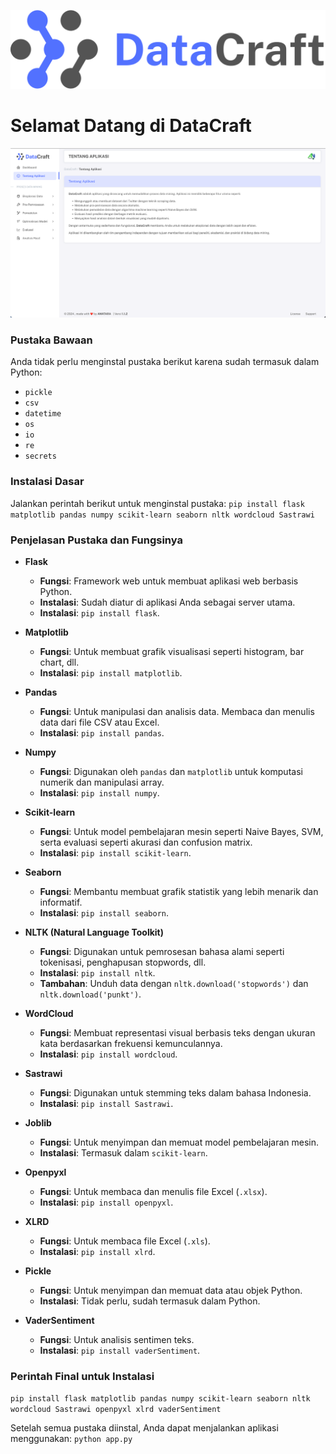 ![alt text](https://github.com/ahmadngiliyun00/datacraft/blob/main/static/img/Logo-DataCraft-Horizontal.png?raw=true)


# **Selamat Datang di DataCraft**

![alt text](https://github.com/ahmadngiliyun00/datacraft/blob/main/static/img/Tentang-Aplikasi.png?raw=true)

### **Pustaka Bawaan**

Anda tidak perlu menginstal pustaka berikut karena sudah termasuk dalam Python:

-   `pickle`
-   `csv`
-   `datetime`
-   `os`
-   `io`
-   `re`
-   `secrets`

### **Instalasi Dasar**

Jalankan perintah berikut untuk menginstal pustaka:
`pip install flask matplotlib pandas numpy scikit-learn seaborn nltk wordcloud Sastrawi`

### **Penjelasan Pustaka dan Fungsinya**

-  **Flask**
    
    -   **Fungsi**: Framework web untuk membuat aplikasi web berbasis Python.
    -   **Instalasi**: Sudah diatur di aplikasi Anda sebagai server utama.
    -   **Instalasi**: `pip install flask`.
-  **Matplotlib**
    
    -   **Fungsi**: Untuk membuat grafik visualisasi seperti histogram, bar chart, dll.
    -   **Instalasi**: `pip install matplotlib`.
-  **Pandas**
    
    -   **Fungsi**: Untuk manipulasi dan analisis data. Membaca dan menulis data dari file CSV atau Excel.
    -   **Instalasi**: `pip install pandas`.
-  **Numpy**
    
    -   **Fungsi**: Digunakan oleh `pandas` dan `matplotlib` untuk komputasi numerik dan manipulasi array.
    -   **Instalasi**: `pip install numpy`.
-  **Scikit-learn**
    
    -   **Fungsi**: Untuk model pembelajaran mesin seperti Naive Bayes, SVM, serta evaluasi seperti akurasi dan confusion matrix.
    -   **Instalasi**: `pip install scikit-learn`.
-  **Seaborn**
    
    -   **Fungsi**: Membantu membuat grafik statistik yang lebih menarik dan informatif.
    -   **Instalasi**: `pip install seaborn`.
-  **NLTK (Natural Language Toolkit)**
    
    -   **Fungsi**: Digunakan untuk pemrosesan bahasa alami seperti tokenisasi, penghapusan stopwords, dll.
    -   **Instalasi**: `pip install nltk`.
    -   **Tambahan**: Unduh data dengan `nltk.download('stopwords')` dan `nltk.download('punkt')`.
-  **WordCloud**
    
    -   **Fungsi**: Membuat representasi visual berbasis teks dengan ukuran kata berdasarkan frekuensi kemunculannya.
    -   **Instalasi**: `pip install wordcloud`.
-  **Sastrawi**
    
    -   **Fungsi**: Digunakan untuk stemming teks dalam bahasa Indonesia.
    -   **Instalasi**: `pip install Sastrawi`.


-   **Joblib**
    
    -   **Fungsi**: Untuk menyimpan dan memuat model pembelajaran mesin.
    -   **Instalasi**: Termasuk dalam `scikit-learn`.
-   **Openpyxl**
    
    -   **Fungsi**: Untuk membaca dan menulis file Excel (`.xlsx`).
    -   **Instalasi**: `pip install openpyxl`.
-   **XLRD**
    
    -   **Fungsi**: Untuk membaca file Excel (`.xls`).
    -   **Instalasi**: `pip install xlrd`.
-   **Pickle**
    
    -   **Fungsi**: Untuk menyimpan dan memuat data atau objek Python.
    -   **Instalasi**: Tidak perlu, sudah termasuk dalam Python.
-   **VaderSentiment**
    
    -   **Fungsi**: Untuk analisis sentimen teks.
    -   **Instalasi**: `pip install vaderSentiment`.

### **Perintah Final untuk Instalasi**
`pip install flask matplotlib pandas numpy scikit-learn seaborn nltk wordcloud Sastrawi openpyxl xlrd vaderSentiment`

Setelah semua pustaka diinstal, Anda dapat menjalankan aplikasi menggunakan:
`python app.py`
